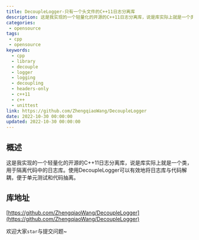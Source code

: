 ```yaml
---
title: DecoupleLogger-只有一个头文件的C++11日志分离库
description: 这是我实现的一个轻量化的开源的C++11日志分离库，说是库实际上就是一个类，用于隔离代码中的日志库。使用DecoupleLogger可以有效地将日志库与代码解耦，便于单元测试和代码抽离。
categories:
 - opensource
tags:
 - cpp
 - opensource
keywords:
  - cpp
  - library
  - decouple
  - logger
  - logging
  - decoupling
  - headers-only
  - c++11
  - c++
  - unittest
link: https://github.com/ZhengqiaoWang/DecoupleLogger
date: 2022-10-30 00:00:00
updated: 2022-10-30 00:00:00
---
```


## 概述

这是我实现的一个轻量化的开源的C++11日志分离库，说是库实际上就是一个类，用于隔离代码中的日志库。使用DecoupleLogger可以有效地将日志库与代码解耦，便于单元测试和代码抽离。

## 库地址

[https://github.com/ZhengqiaoWang/DecoupleLogger](https://github.com/ZhengqiaoWang/DecoupleLogger)

欢迎大家`star`与提交问题~
